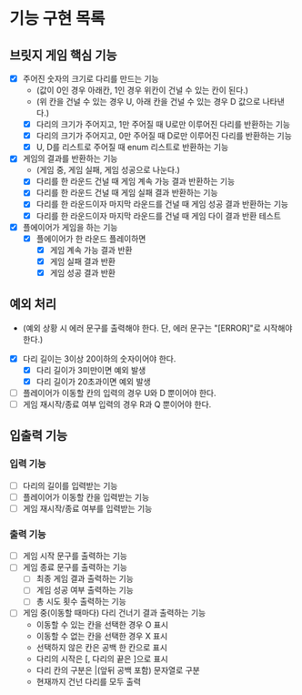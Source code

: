# 기능 구현 목록

## 브릿지 게임 핵심 기능
- [x] 주어진 숫자의 크기로 다리를 만드는 기능
  - (값이 0인 경우 아래칸, 1인 경우 위칸이 건널 수 있는 칸이 된다.)
  - (위 칸을 건널 수 있는 경우 U, 아래 칸을 건널 수 있는 경우 D 값으로 나타낸다.)
  - [x] 다리의 크기가 주어지고, 1만 주어질 때 U로만 이루어진 다리를 반환하는 기능
  - [x] 다리의 크기가 주어지고, 0만 주어질 때 D로만 이루어진 다리를 반환하는 기능
  - [x] U, D를 리스트로 주어질 때 enum 리스트로 반환하는 기능
  
- [x] 게임의 결과를 반환하는 기능
  - (게임 중, 게임 실패, 게임 성공으로 나눈다.)
  - [x] 다리를 한 라운드 건널 때 게임 계속 가능 결과 반환하는 기능
  - [x] 다리를 한 라운드 건널 때 게임 실패 결과 반환하는 기능
  - [x] 다리를 한 라운드이자 마지막 라운드를 건널 때 게임 성공 결과 반환하는 기능
  - [x] 다리를 한 라운드이자 마지막 라운드를 건널 때 게임 다이 결과 반환 테스트

- [x] 플에이어가 게임을 하는 기능
  - [x] 플에이어가 한 라운드 플레이하면
    - [x] 게임 계속 가능 결과 반환
    - [x] 게임 실패 결과 반환
    - [x] 게임 성공 결과 반환

## 예외 처리
- (예외 상황 시 에러 문구를 출력해야 한다. 단, 에러 문구는 "[ERROR]"로 시작해야 한다.)
- [x] 다리 길이는 3이상 20이하의 숫자이어야 한다.
  - [x] 다리 길이가 3미만이면 예외 발생
  - [x] 다리 길이가 20초과이면 예외 발생
- [ ] 플레이어가 이동할 칸의 입력의 경우 U와 D 뿐이어야 한다.
- [ ] 게임 재시작/종료 여부 입력의 경우 R과 Q 뿐이어야 한다.

## 입출력 기능
### 입력 기능
- [ ] 다리의 길이를 입력받는 기능
- [ ] 플레이어가 이동할 칸을 입력받는 기능
- [ ] 게임 재시작/종료 여부를 입력받는 기능

### 출력 기능
- [ ] 게임 시작 문구를 출력하는 기능
- [ ] 게임 종료 문구를 출력하는 기능
  - [ ] 최종 게임 결과 출력하는 기능
  - [ ] 게임 성공 여부 출력하는 기능
  - [ ] 총 시도 횟수 출력하는 기능
- [ ] 게임 중(이동할 때마다) 다리 건너기 결과 출력하는 기능
  - 이동할 수 있는 칸을 선택한 경우 O 표시
  - 이동할 수 없는 칸을 선택한 경우 X 표시
  - 선택하지 않은 칸은 공백 한 칸으로 표시
  - 다리의 시작은 [, 다리의 끝은 ]으로 표시
  - 다리 칸의 구분은 |(앞뒤 공백 포함) 문자열로 구분
  - 현재까지 건넌 다리를 모두 출력
